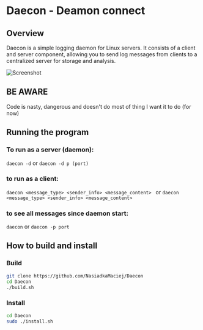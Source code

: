 # Daecon - Deamon connect

## Overview

Daecon is a simple logging daemon for Linux servers. It consists of a client and server component, allowing you to send log messages from clients to a centralized server for storage and analysis.

![Screenshot](https://nasiadka.pl/projects/Daecon/Daecon.png)

## BE AWARE

Code is nasty, dangerous and doesn't do most of thing I want it to do (for now)

## Running the program

### To run as a server (daemon):

`daecon -d`
or
`daecon -d p (port)`

### to run as a client:

`daecon <message_type> <sender_info> <message_content> `
or
`daecon <message_type> <sender_info> <message_content>`

### to see all messages since daemon start:

`daecon`
or
`daecon -p port`

## How to build and install

### Build

```bash
git clone https://github.com/NasiadkaMaciej/Daecon
cd Daecon
./build.sh
```

### Install

```bash
cd Daecon
sudo ./install.sh
```
